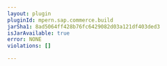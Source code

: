 ```yaml
---
layout: plugin
pluginId: mpern.sap.commerce.build
jarSha1: 8ad5064ff428b76fc6429082d03a121df403ded3
isJarAvailable: true
error: NONE
violations: []

---
```


